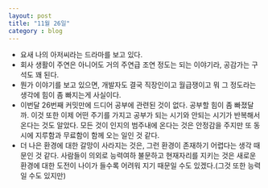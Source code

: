 ```yaml
---
layout: post
title: "11월 26일"
category : blog
---
```




- 요새 나의 아저씨라는 드라마를 보고 있다.
- 회사 생활이 주연은 아니어도 거의 주연급 조연 정도는 되는 이야기라, 공감가는 구석도 꽤 된다.
- 뭔가 이야기를 보고 있으면, 개발자도 결국 직장인이고 월급쟁이고 뭐 그 정도라는 생각에 힘이 좀 빠지는게 사실이다.
- 이번달 26번째 커밋만에 드디어 공부에 관련된 것이 없다. 공부할 힘이 좀 빠졌달까. 이것 또한 이제 어떤 주기를 가지고 공부가 되는 시기와 안되는 시기가 반복해서 온다는 것도 알았다. 모든 것이 인지의 범주내에 온다는 것은 안정감을 주지만 또 동시에 지루함과 무료함이 함께 오는 일인 것 같다.
- 더 나은 환경에 대한 갈망이 사라지는 것은, 그런 환경이 존재하기 어렵다는 생각 때문인 것 같다. 사람들이 의외로 능력여하 불문하고 현재자리를 지키는 것은 새로운 환경에 대한 도전이 나이가 들수록 어려워 지기 때문일 수도 있겠다.(그것 또한 능력일 수도 있지만)
